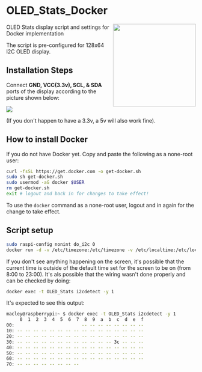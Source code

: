 # OLED_Stats_Docker

<img align="right" src="https://www.the-diy-life.com/wp-content/uploads/2022/09/187172812-de2de65c-bd30-40e7-a852-2d424edc27ab.jpg" height="220"></img>

OLED Stats display script and settings for Docker implementation

The script is pre-configured for 128x64 I2C OLED display.

## Installation Steps

Connect **GND, VCC(3.3v), SCL, & SDA** ports of the display according to the picture shown below:

<img src="https://www.the-diy-life.com/wp-content/uploads/2021/11/Screenshot-2021-11-14-at-22.16.39-1024x576.jpg">

(If you don't happen to have a 3.3v, a 5v will also work fine).

## How to install Docker

If you do not have Docker yet. Copy and paste the following as a none-root user:

```bash
curl -fsSL https://get.docker.com -o get-docker.sh
sudo sh get-docker.sh
sudo usermod -aG docker $USER
rm get-docker.sh
exit # logout and back in for changes to take effect!
```

To use the `docker` command as a none-root user, logout and in again for the change to take effect.

## Script setup

```bash
sudo raspi-config nonint do_i2c 0
docker run -d -v /etc/timezone:/etc/timezone -v /etc/localtime:/etc/localtime --network=host --device=/dev/i2c-1 --device=/dev/gpiomem --restart=on-failure --name OLED_Stats macley/oled_stats
```

If you don't see anything happening on the screen, it's possible that the current time is outside of the default time set for the screen to be on (from 8:00 to 23:00).
It's als possible that the wiring wasn't done properly and can be checked by doing:

```bash
docker exec -t OLED_Stats i2cdetect -y 1
```

It's expected to see this output:
```bash
macley@raspberrypi:~ $ docker exec -t OLED_Stats i2cdetect -y 1
     0  1  2  3  4  5  6  7  8  9  a  b  c  d  e  f
00:                         -- -- -- -- -- -- -- --
10: -- -- -- -- -- -- -- -- -- -- -- -- -- -- -- --
20: -- -- -- -- -- -- -- -- -- -- -- -- -- -- -- --
30: -- -- -- -- -- -- -- -- -- -- -- -- 3c -- -- --
40: -- -- -- -- -- -- -- -- -- -- -- -- -- -- -- --
50: -- -- -- -- -- -- -- -- -- -- -- -- -- -- -- --
60: -- -- -- -- -- -- -- -- -- -- -- -- -- -- -- --
70: -- -- -- -- -- -- -- --
```
